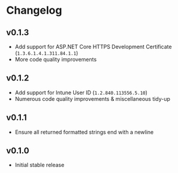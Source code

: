 Changelog
=========

v0.1.3
------

- Add support for ASP.NET Core HTTPS Development Certificate (`1.3.6.1.4.1.311.84.1.1`)
- More code quality improvements

v0.1.2
------

- Add support for Intune User ID (`1.2.840.113556.5.10`)
- Numerous code quality improvements & miscellaneous tidy-up

v0.1.1
------

- Ensure all returned formatted strings end with a newline

v0.1.0
------

- Initial stable release

